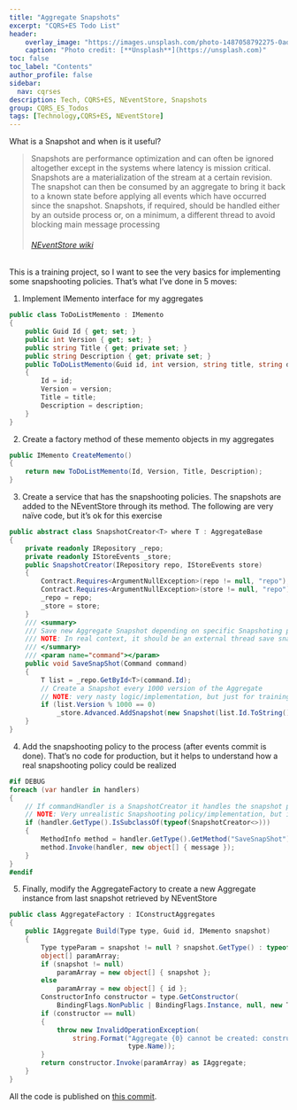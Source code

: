 ```yaml
---
title: "Aggregate Snapshots"
excerpt: "CQRS+ES Todo List"
header:
    overlay_image: "https://images.unsplash.com/photo-1487058792275-0ad4aaf24ca7?auto=format&fit=crop&w=1350&q=80"
    caption: "Photo credit: [**Unsplash**](https://unsplash.com)"
toc: false
toc_label: "Contents"
author_profile: false
sidebar:
  nav: cqrses
description: Tech, CQRS+ES, NEventStore, Snapshots
group: CQRS_ES_Todos
tags: [Technology,CQRS+ES, NEventStore]
---
```


What is a Snapshot and when is it useful?

<blockquote>Snapshots are performance optimization and can often be ignored altogether except in the systems where latency is mission critical. Snapshots are a materialization of the stream at a certain revision. The snapshot can then be consumed by an aggregate to bring it back to a known state before applying all events which have occurred since the snapshot. Snapshots, if required, should be handled either by an outside process or, on a minimum, a different thread to avoid blocking main message processing<h6><a href="https://github.com/NEventStore/NEventStore/wiki/Architectural-Overview" target="_blank">NEventStore wiki</a></h6></blockquote>

This is a training project, so I want to see the very basics for implementing some snapshooting policies. That’s what I’ve done in 5 moves:

1. Implement IMemento interface for my aggregates
```csharp
public class ToDoListMemento : IMemento
{
	public Guid Id { get; set; }
	public int Version { get; set; }
	public string Title { get; private set; }
	public string Description { get; private set; }
	public ToDoListMemento(Guid id, int version, string title, string description)
	{
		Id = id;
		Version = version;
		Title = title;
		Description = description;
	}
}
```

2. Create a factory method of these memento objects in my aggregates
```csharp
public IMemento CreateMemento()
{
	return new ToDoListMemento(Id, Version, Title, Description);
}
```

3. Create a service that has the snapshooting policies. The snapshots are added to the NEventStore through its method. The following are very naïve code, but it’s ok for this exercise
```csharp
public abstract class SnapshotCreator<T> where T : AggregateBase
{
	private readonly IRepository _repo;
	private readonly IStoreEvents _store;
	public SnapshotCreator(IRepository repo, IStoreEvents store)
	{
		Contract.Requires<ArgumentNullException>(repo != null, "repo");
		Contract.Requires<ArgumentNullException>(store != null, "repo");
		_repo = repo;
		_store = store;
	}
	/// <summary>
	/// Save new Aggregate Snapshot depending on specific Snapshoting policies.
	/// NOTE: In real context, it should be an external thread save snapshots, without interfere with online process
	/// </summary>
	/// <param name="command"></param>
	public void SaveSnapShot(Command command)
	{
		T list = _repo.GetById<T>(command.Id);
		// Create a Snapshot every 1000 version of the Aggregate
		// NOTE: very nasty logic/implementation, but just for training purposes
		if (list.Version % 1000 == 0)
			_store.Advanced.AddSnapshot(new Snapshot(list.Id.ToString(), list.Version, ((IMementoCreator)list).CreateMemento()));
	}
}
```

4. Add the snapshooting policy to the process (after events commit is done). That’s no code for production, but it helps to understand how a real snapshooting policy could be realized
```csharp
#if DEBUG
foreach (var handler in handlers)
{
	// If commandHandler is a SnapshotCreator it handles the snapshot persistence.
	// NOTE: Very unrealistic Snapshooting policy/implementation, but it's just for training purposes
	if (handler.GetType().IsSubclassOf(typeof(SnapshotCreator<>)))
	{
		MethodInfo method = handler.GetType().GetMethod("SaveSnapShot");
		method.Invoke(handler, new object[] { message });
	}
}
#endif
```

5. Finally, modify the AggregateFactory to create a new Aggregate instance from last snapshot retrieved by NEventStore
```csharp
public class AggregateFactory : IConstructAggregates
{
	public IAggregate Build(Type type, Guid id, IMemento snapshot)
	{
		Type typeParam = snapshot != null ? snapshot.GetType() : typeof(Guid);
		object[] paramArray;
		if (snapshot != null)
			paramArray = new object[] { snapshot };
		else
			paramArray = new object[] { id };
		ConstructorInfo constructor = type.GetConstructor(
			BindingFlags.NonPublic | BindingFlags.Instance, null, new Type[] { typeParam }, null);
		if (constructor == null)
		{
			throw new InvalidOperationException(
				string.Format("Aggregate {0} cannot be created: constructor with proper parameter not provided",
							  type.Name));
		}
		return constructor.Invoke(paramArray) as IAggregate;
	}
}
```


All the code is published on <a href="https://github.com/williamverdolini/CQRS-ES-Todos/commit/d4e0435e0808e925ee7c0b543b992b980e512b8a" target="_blank">this commit</a>.

